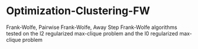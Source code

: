 # Optimization-Clustering-FW
 Frank-Wolfe,  Pairwise Frank-Wolfe, Away Step Frank-Wolfe algorithms tested on the l2 regularized max-clique problem  and the l0 regularized  max-clique problem
